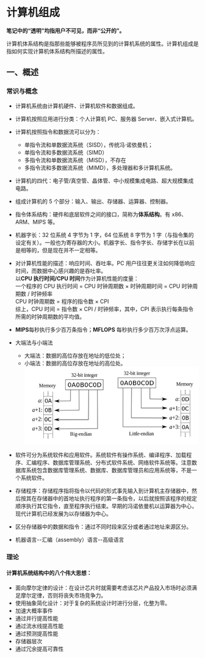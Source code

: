# 计算机组成

**笔记中的“透明”均指用户不可见，而非“公开的”。**

计算机体系结构是指那些能够被程序员所见到的计算机系统的属性。计算机组成是指如何实现计算机体系结构所描述的属性。

## 一、概述

### 常识与概念

- 计算机系统由计算机硬件、计算机软件和数据组成。

- 计算机按照应用进行分类：个人计算机 PC、服务器 Server、嵌入式计算机。

- 计算机按照指令和数据流可以分为：

  - 单指令流和单数据流系统（SISD），传统冯·诺依曼机；
  - 单指令流和多数据流系统（SIMD）
  - 多指令流和单数据流系统（MISD），不存在
  - 多指令流和多数据流系统（MIMD），多处理器和多计算机系统。

- 计算机的四代：电子管/真空管、晶体管、中小规模集成电路、超大规模集成电路。

- 组成计算机的 5 个部分：输入、输出、存储器、运算器、控制器。

- 指令体系结构：硬件和底层软件之间的接口，简称为**体系结构**。有 x86、ARM、MIPS 等。
- 机器字长：32 位系统 4 字节为 1 字，64 位系统 8 字节为 1 字（与指令集的设定有关）。一般也为寄存器的大小。机器字长、指令字长、存储字长在以前是相等的，但是现在并不一定相等。

- 对计算机性能的描述：响应时间、吞吐率。PC 用户往往更关注如何降低响应时间，而数据中心感兴趣的是吞吐率。\
  以**CPU 执行时间/CPU 时间**作为计算机性能的度量：\
  一个程序的 CPU 执行时间 = CPU 时钟周期数 $\times$ 时钟周期时间 = CPU 时钟周期数 $/$ 时钟频率 \
  CPU 时钟周期数 = 程序的指令数 $\times$ CPI \
  综上，CPU 时间 = 指令数 $\times$ CPI $/$ 时钟频率，其中，CPI 表示执行每条指令所需的时钟周期数的平均值。

- **MIPS**每秒执行多少百万条指令；**MFLOPS** 每秒执行多少百万次浮点运算。

- 大端法与小端法

  - 大端法：数据的高位存放在地址的低位处；
  - 小端法：数据的高位存放在地址的高位处。
    ![](./figures/big-endian-and-little-endian.jpg)

- 软件可分为系统软件和应用软件。系统软件有操作系统、编译程序、加载程序、汇编程序、数据库管理系统、分布式软件系统、网络软件系统等。注意数据库系统包含数据库管理系统、数据库、数据库管理员和应用系统等，不是一个系统软件。

- 存储程序：存储程序指将指令以代码的形式事先输入到计算机主存储器中，然后按其在存储器中的首地址执行程序的第一条指令，以后就按照该程序的规定顺序执行其它指令，直至程序执行结束。早期的冯诺依曼机以运算器为中心，现代计算机已经发展为以存储器为中心。
- 区分存储器中的数据和指令：通过不同时段来区分或者通过地址来源区分。

- 机器语言--汇编（assembly）语言--高级语言

### 理论

#### 计算机系统结构中的八个伟大思想：

- 面向摩尔定律的设计：在设计芯片时就需要考虑该芯片产品投入市场时必须满足摩尔定律，否则将丧失市场竞争力。
- 使用抽象简化设计：对于复杂的系统设计时进行分层，化整为零。
- 加速大概率事件
- 通过并行提高性能
- 通过流水线提高性能
- 通过预测提高性能
- 存储器层次
- 通过冗余提高可靠性
